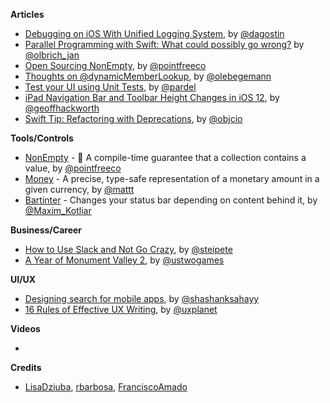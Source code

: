 **Articles**

* [Debugging on iOS With Unified Logging System](https://agostini.tech/2018/06/24/unified-logging-system/), by [@dagostin](https://twitter.com/dagostin)
* [Parallel Programming with Swift: What could possibly go wrong?](https://medium.com/flawless-app-stories/parallel-programming-with-swift-what-could-possibly-go-wrong-f5bcc38b1814) by [@olbrich_jan](https://twitter.com/olbrich_jan)
* [Open Sourcing NonEmpty](https://www.pointfree.co/blog/posts/7-open-sourcing-nonempty), by [@pointfreeco](https://twitter.com/pointfreeco)
* [Thoughts on @dynamicMemberLookup](https://oleb.net/blog/2018/06/dynamic-member-lookup/), by [@olebegemann](https://twitter.com/olebegemann)
* [Test your UI using Unit Tests](https://medium.com/@pardel/test-your-ui-using-unit-tests-c0e835c8194b), by [@pardel](https://twitter.com/pardel)
* [iPad Navigation Bar and Toolbar Height Changes in iOS 12](https://medium.com/@hacknicity/ipad-navigation-bar-and-toolbar-height-changes-in-ios-12-91c5766809f4), by [@geoffhackworth](https://twitter.com/geoffhackworth)
* [Swift Tip: Refactoring with Deprecations](https://www.objc.io/blog/2018/06/26/refactoring-with-deprecations/), by [@objcio](https://twitter.com/objcio)

**Tools/Controls**

* [NonEmpty](https://github.com/pointfreeco/swift-nonempty) - 🎁 A compile-time guarantee that a collection contains a value, by [@pointfreeco](https://twitter.com/pointfreeco)
* [Money](https://github.com/Flight-School/Money) - A precise, type-safe representation of a monetary amount in a given currency, by [@mattt](https://twitter.com/mattt)
* [Bartinter](https://github.com/MaximKotliar/Bartinter) - Changes your status bar depending on content behind it, by [@Maxim_Kotliar](https://twitter.com/Maxim_Kotliar)

**Business/Career**

* [How to Use Slack and Not Go Crazy](https://pspdfkit.com/blog/2018/how-to-use-slack-and-not-go-crazy/), by [@steipete](https://twitter.com/steipete)
* [A Year of Monument Valley 2](https://medium.com/@ustwogames/a-year-of-monument-valley-2-36754517a386), by [@ustwogames](https://twitter.com/ustwogames)

**UI/UX**

* [Designing search for mobile apps](https://medium.muz.li/designing-search-for-mobile-apps-ab2593e9e413), by [@shashanksahayy](https://twitter.com/shashanksahayy)
* [16 Rules of Effective UX Writing](http://babich.biz/ux-writing/), by [@uxplanet](https://twitter.com/uxplanet)

**Videos**

* 

**Credits**

* [LisaDziuba](https://github.com/LisaDziuba), [rbarbosa](https://github.com/rbarbosa), [FranciscoAmado](https://github.com/FranciscoAmado)
